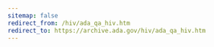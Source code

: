 ```yaml
---
sitemap: false 
redirect_from: /hiv/ada_qa_hiv.htm 
redirect_to: https://archive.ada.gov/hiv/ada_qa_hiv.htm 
---
```

